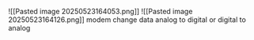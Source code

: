 ![[Pasted image 20250523164053.png]] ![[Pasted image 20250523164126.png]]
modem change data analog to digital or digital to analog